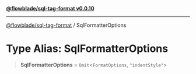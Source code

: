 [**@flowblade/sql-tag-format v0.0.10**](../README.md)

***

[@flowblade/sql-tag-format](../README.md) / SqlFormatterOptions

# Type Alias: SqlFormatterOptions

> **SqlFormatterOptions** = `Omit`\<`FormatOptions`, `"indentStyle"`\>
